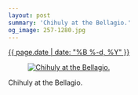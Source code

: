```yaml
---
layout: post
summary: 'Chihuly at the Bellagio.'
og_image: 257-1280.jpg
---
```


<div class="post">
 <time>
  <a href="/257">
   {{ page.date | date: "%B %-d, %Y" }}
  </a>
 </time>
 <a href="/257">
  <figure data-taken="12/27/2013">
   <img alt="Chihuly at the Bellagio." sizes="(min-width: 700px) 50vw, calc(100vw - 2rem)" src="{{ site.assets_url }}/257-640.jpg" srcset="{{ site.assets_url }}/257-1280.jpg 1280w, {{ site.assets_url }}/257-960.jpg 960w, {{ site.assets_url }}/257-640.jpg 640w, {{ site.assets_url }}/257-320.jpg 320w"/>
  </figure>
 </a>
 <span>
  Chihuly at the Bellagio.
 </span>
</div>
